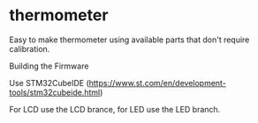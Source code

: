 # thermometer
Easy to make thermometer using available parts that don't require calibration. 


Building the Firmware 

Use STM32CubeIDE (https://www.st.com/en/development-tools/stm32cubeide.html)

For LCD use the  LCD brance, for LED use the LED branch.

